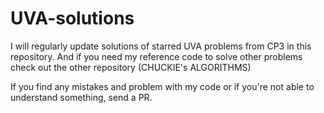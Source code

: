 # UVA-solutions
I will regularly update solutions of starred UVA problems from CP3 in this repository.
And if you need my reference code to solve other problems check out the other repository (CHUCKIE's ALGORITHMS)

If you find any mistakes and problem with my code or if you're not able to understand something, send a PR.
